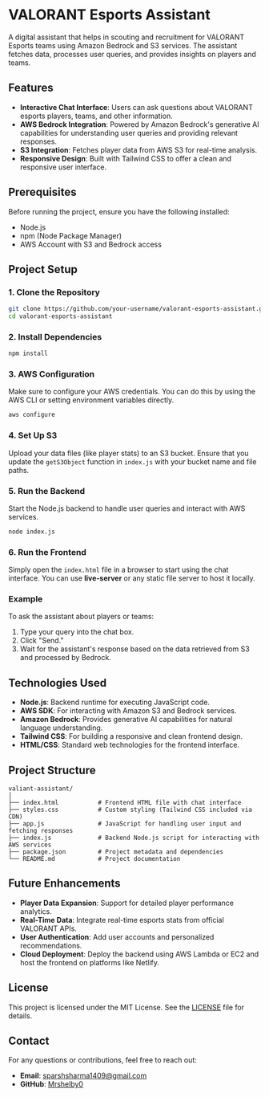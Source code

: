 # VALORANT Esports Assistant

A digital assistant that helps in scouting and recruitment for VALORANT Esports teams using Amazon Bedrock and S3 services. The assistant fetches data, processes user queries, and provides insights on players and teams.

## Features

- **Interactive Chat Interface**: Users can ask questions about VALORANT esports players, teams, and other information.
- **AWS Bedrock Integration**: Powered by Amazon Bedrock's generative AI capabilities for understanding user queries and providing relevant responses.
- **S3 Integration**: Fetches player data from AWS S3 for real-time analysis.
- **Responsive Design**: Built with Tailwind CSS to offer a clean and responsive user interface.

## Prerequisites

Before running the project, ensure you have the following installed:

- Node.js
- npm (Node Package Manager)
- AWS Account with S3 and Bedrock access

## Project Setup

### 1. Clone the Repository

```bash
git clone https://github.com/your-username/valorant-esports-assistant.git
cd valorant-esports-assistant
```

### 2. Install Dependencies

```bash
npm install
```

### 3. AWS Configuration

Make sure to configure your AWS credentials. You can do this by using the AWS CLI or setting environment variables directly.

```bash
aws configure
```

### 4. Set Up S3

Upload your data files (like player stats) to an S3 bucket. Ensure that you update the `getS3Object` function in `index.js` with your bucket name and file paths.

### 5. Run the Backend

Start the Node.js backend to handle user queries and interact with AWS services.

```bash
node index.js
```

### 6. Run the Frontend

Simply open the `index.html` file in a browser to start using the chat interface. You can use **live-server** or any static file server to host it locally.

### Example

To ask the assistant about players or teams:

1. Type your query into the chat box.
2. Click "Send."
3. Wait for the assistant's response based on the data retrieved from S3 and processed by Bedrock.

## Technologies Used

- **Node.js**: Backend runtime for executing JavaScript code.
- **AWS SDK**: For interacting with Amazon S3 and Bedrock services.
- **Amazon Bedrock**: Provides generative AI capabilities for natural language understanding.
- **Tailwind CSS**: For building a responsive and clean frontend design.
- **HTML/CSS**: Standard web technologies for the frontend interface.

## Project Structure

```plaintext
valiant-assistant/
│
├── index.html           # Frontend HTML file with chat interface
├── styles.css           # Custom styling (Tailwind CSS included via CDN)
├── app.js               # JavaScript for handling user input and fetching responses
├── index.js             # Backend Node.js script for interacting with AWS services
├── package.json         # Project metadata and dependencies
└── README.md            # Project documentation
```

## Future Enhancements

- **Player Data Expansion**: Support for detailed player performance analytics.
- **Real-Time Data**: Integrate real-time esports stats from official VALORANT APIs.
- **User Authentication**: Add user accounts and personalized recommendations.
- **Cloud Deployment**: Deploy the backend using AWS Lambda or EC2 and host the frontend on platforms like Netlify.

## License

This project is licensed under the MIT License. See the [LICENSE](LICENSE) file for details.

## Contact

For any questions or contributions, feel free to reach out:

- **Email**: sparshsharma1409@gmail.com
- **GitHub**: [Mrshelby0](https://github.com/Mrshelby0)
